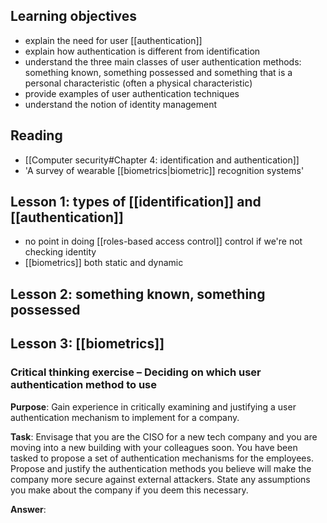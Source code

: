 ## Learning objectives
- explain the need for user [[authentication]]
- explain how authentication is different from identification
- understand the three main classes of user authentication methods: something known, something possessed and something that is a personal characteristic (often a physical characteristic)
- provide examples of user authentication techniques
- understand the notion of identity management

## Reading
- [[Computer security#Chapter 4: identification and authentication]]
- 'A survey of wearable [[biometrics|biometric]] recognition systems'

## Lesson 1: types of [[identification]] and [[authentication]]
- no point in doing [[roles-based access control]] control if we're not checking identity
- [[biometrics]] both static and dynamic
## Lesson 2: something known, something possessed

## Lesson 3: [[biometrics]]

### Critical thinking exercise – Deciding on which user authentication method to use

**Purpose**: Gain experience in critically examining and justifying a user authentication mechanism to implement for a company.

**Task**: Envisage that you are the CISO for a new tech company and you are moving into a new building with your colleagues soon. You have been tasked to propose a set of authentication mechanisms for the employees. Propose and justify the authentication methods you believe will make the company more secure against external attackers. State any assumptions you make about the company if you deem this necessary.

**Answer**: 
